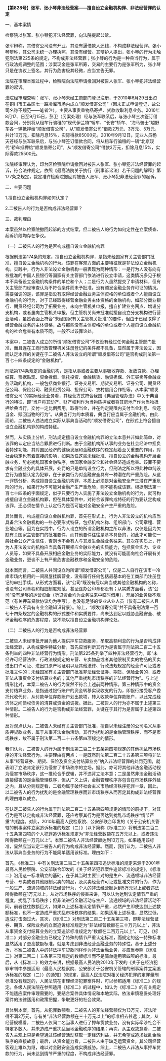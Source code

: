 **【第828号】张军、张小琴非法经营案——擅自设立金融机构罪、非法经营罪的认定**

一、基本案情

检察院以张军、张小琴犯非法经营罪，向法院提起公诉。

张军辩称，其借寄公司没有开业，其没有逼借款人还钱，不构成非法经营罪。张小琴辩称，其公司未统一办理执照，其没有经营。其辩护人提出，张小琴的行为未触犯刑法第225条的规定，不构成非法经营罪；张小琴的行为是一种典当行为，属于行政法规调整的范围；涉案现金是张军所筹，交易的主要行为是张军所为，张小琴只是在协议上签名，其行为危害极其轻微，应当宣告无罪。

法院在审理本案过程中，检察院向法院申请撤回对被告人张军、张小琴犯非法经营罪的起诉。

法院经审理查明：张军、张小琴未经工商部门登记注册，于2010年6月29日出资在铜川市王益区七一路冷库市场内成立“顺发借寄公司”（因未正式申请登记，故公司名称不规范——笔者注），主要从事贵重物品寄押、贷款收取利息业务。2010年8月17、日至9月15日，彭卫（另案处理）经与张军联系后，与张小琴三次签订借款合同，分别将从租车行骗租的“现代伊兰特”轿车、“长安”轿车、“海马骑士”越野车各一辆抵押给“顺发借寄公司”，从“顺发借寄公司”借款2万元、3万元、5万元，共计10万元，扣除月息15%，实际得款85000元。2010年9月12日，无业人员杨天苍经与张军联系后，与张小琴签订借款合同，将从租车行骗租的一辆“北京现代”轿车抵押给“顺发借寄公司”，从“顺发借寄公司”借款3万元，扣除月息15%，实际得款25500元。

法院经审理认为，印台区检察院申请撤回对被告人张军、张小琴犯非法经营罪的起诉，符合法律规定，依照《最高法院关于执行（刑事诉讼法）若干问题的解释》第177条之规定，裁定准许检察院撤回对被告人张军、张小琴犯非法经营罪的起诉。

二、主要问题

1.擅自设立金融机构罪如何认定？

2.二被告人的行为是否构成非法经营罪？

三、裁判理由

本案虽然以检察院撤回起诉的方式结案，但二被告人的行为如何定性在立案侦查、起诉阶段均存在争议。

（一）二被告人的行为是否构成擅自设立金融机构罪

根据刑法第174条的规定，擅自设立金融机构罪，是指未经国家有关主管部门批准，擅自设立金融机构的行为。该罪在客观方面的主要特征就是非法设立金融机构。实践中，行为人非法设立金融机构一般表现为两种情形：一是行为人没有向有权批准的中国人民银行等国家有关主管部门依法进行设立申请，这类情况多见于根本不具备设立金融机构条件的单位和个人；二是行为人虽然提交了申请材料，但有关主管部门经审查认为不符合条件而未予批准，没有颁发金融业务许可证的情况。需要强调的是，该罪是指没有取得经营金融业务主体资格的单位或者个人擅自设立金融机构的行为，对于已经取得经营金融业务主体资格的金融机构，如部分商业银行、期货经纪公司为了拓展业务，未向主管机关申报，擅自扩建业务网点、增设分支机构，或者虽向主管机关申报，但主管机关尚未批准就擅自设立分支机构进行营业活动，虽然表面上符合“未经国家有关主管机关批准”的要件，但由于已经取得了经营金融业务的主体资格，故与那些没有主体资格的单位或者个人擅自设立金融机构的社会危害有本质不同，一般不以该罪论处。

本案中，二被告人成立的所谓“顺发借寄公司”不仅没有经过任何金融主管部门批准，而且连在工商行政管理机关注册登记的条件都不具备，显然属于非法设立，因而认定本罪的关键在于二被告人非法设立的所谓“顺发借寄公司”是否构成刑法第一百七十四条规定的“金融机构”。

刑法第174条规定的金融机构，是指从事或者主要从事吸收存款、发放贷款、办理结算、票据贴现、资金拆借、信托投资、金融租赁、融资担保、外汇买卖等金融业务活动的机构，一般包括商业银行、证券交易所、期货交易所、证券公司、期货经纪公司、保险公司、融资租赁公司、担保公司、衣村信用合作社等。从本案“顺发借寄公司”的实际经营业务看，其经营方式符合我国《典当管理办法》中关于典当行的特征，即“当户将其动产、财产权利作为当物质押或者将其房地产作为当物抵押给典当行，交付一定比例费用，取得当金，并在约定期限内支付当金利息、偿还当金、赎回当物的行为”。从典当行为的本质看，典当行应当属于金融机构。由此而论，二被告人违法成立实际从事典当活动的“顺发借寄公司”，在形式上符合擅自设立金融机构罪的构成特征。

然而，从实质上分析，刑法规定擅自设立金融机构罪的立法本意并非如此简单，对该罪的认定应当结合罪质进行判断。由于金融机构所从事的业务在社会经济中担负着特殊功能，其对国民经济的健康发展和金融秩序的稳定起着至关重要的作用，对社会稳定也有着直接的影响，如果放任这些未经批准、擅自设立的金融机构开展金融业务，势必扰乱国家金融秩序，给国家金融安全和社会经济造成危害。该罪不要求有金融业务的具体开展，处罚的只是单纯设立行为，但刑法之所以将此种单纯设立行为直接认定为犯罪，在于该类行为对金融安全具有一种潜在的严重危险。从这一罪质分析，构成擅自设立金融机构罪，本质上必须是对金融安全产生潜在严重危险的行为，如果行为不可能对金融产生严重危险，则不能构成该罪。根据刑法第一百七十四条的字面规定，似乎只要行为人实施了非法设立金融机构的行为，就可构成擅自设立金融机构罪，但在具体案件中，对符合该罪构成特征的行为要认定构成该罪，还必须在情节上认定行为是否可能对金融安全产生严重的危险。

具体而言，构成擅自设立金融机构罪，首先在形式上，行为人非法设立的机构应当具备合法金融机构的一些必要形式特征，包括机构名称、组织部门、公司章程、营业地点等。因为在实践中，行为人设立的所谓金融机构之所以非法，仅仅是因为欠缺有关国家主管部门的批准要件，而其他要件往往是基本具备的，如此才可能使一般社会公众产生信任，否则也不会有人与其发生金融业务往来。其次在实质上，行为人非法设立的机构应当具备开展相应金融业务的实质能力，包括资金实力、专业人员等，如果不具备开展相应金融业务的实际能力，就没有可能面向社会开展有关金融业务，更谈不上有严重危害金融秩序和金融安全的危险。

就本案而言，二被告人共同设立昀所谓“顺发借寄公司”，仅是二人自行在该市一冷库市场内租用的一间房屋挂牌营业，没有履行任何包括最基本的在工商部门注册登记的审批手续。从形式方面看，该“公司”既没有冠以典当或其他金融机构的名称，也没有公司章程和相应制度规范，甚至连办公印章都没有；从实质方面看，该“公司”没有足够的运营资金（所贷资金均为业务往来中临时借用），开展的业务极不规范（有关押车贷款协议均为手写），也没有足够的专业从业人员（仅有二被告人且二被告人不具有专业金融知识背景）。综上，“顺发借寄公司”并不具备刑法第一百七十四条规定的金融机构的形式要件和实质要件，尚未达到足以威胁金融安全、破坏金融秩序的危害程度，故不能以擅自设立金融机构罪论处。

（二）二被告人的行为是否构成非法经营罪

二被告人未经审批开展为他人提供押车贷款服务，牟取高额利息的行为是否构成非法经营罪，从构成要件特征分析，首先应当判断其行为是否属于刑法第二百二十五条列举的四种非法经营行为情形。刑法第225条列举了四种非法经营行为，即“未经许可经营法律、行政法规规定的专营、专卖物品或者其他限制买卖的物品的买卖进出口许可证、进出口原产地证明以及其他法律、行政法规规定的经营许可证或者批准文件的；未经国家有关主管部门批准非法经营证券、期货、保险业务的，或者非法从事资金支付结算业务的；其他严重扰乱市场秩序的非法经营行为”。与上述情形比对，本案二被告人的行为显然不符合上述前两种情形。第三种情形中的资金支付结算业务，是指通过银行账户的资金转移实现收支的行为，即银行接受客户委托代收代付，从付款单位存款账户划出款项，转入收款单位存款账户，以此完成经济体之间债权债务的清算或资金的调拨。据此，二被告人的行为亦不属于上述第三种情形。二被告人的行为是否构成非法经营罪，关键在于其行为是否属于上述第四种情形。

反对观点认为，二被告人未经有关主管部门批准，擅自以未经注册的公司名义从事质押贷款业务，属于从事非法金融活动，其行为扰乱的是金融管理秩序，而不是市场秩序，故不属于刑法第二百二十五条第四项规定的情形。

我们认为，二被告人的行为属于刑法第二百二十五条第四项规定的其他扰乱市场秩序的非法经营行为。主要理由有两点：一是既然刑法第二百二十五条第三项将非法从事“经营证券、期货、保险及资金支付结算业务”纳入非法经营罪的处罚范围，就表明了立法肯定该行为侵害了市场秩序的立场，据此，亦可将其他非法金融活动视为侵害市场秩序，这一推论合乎逻辑，并不违背立法本意；二是虽然非法金融活动直接侵害的是金融管理秩序，但从广义上讲，金融管理秩序亦包含在市场秩序外延之内，且从分则规定看，二者均属于破坏社会主义市场经济秩序犯罪一章，因此，以二被告人的行为扰乱的是金融管理秩序而非市场秩序从而否定其构成非法经营罪的理由难以成立。

在认定二被告人的行为属于刑法第二百二十五条第四项规定的情形的前提下，对其行为是否认定构成非法经营罪，还应考察其行为是否达到扰乱市场秩序“情节严重”的程度。对此，2010年最高人民检察院、公安部联合印发的《关于公安机关管辖的刑事案件立案追诉标准的规定（二）》（以下简称《标准二》）将刑法第二百二十五条第四项的个人犯罪追诉标准规定为“非法经营数额在五万元以上，或者违法所得数额在一万元以上”。本案二被告人非法经营额达到13万元，如果适用该标准，显然应当认定二被告人的行为构成非法经营罪。然而，我们认为，二被告人非法从事典当业务的行为不能简单适用该标准。理由如下：

首先，《标准二》中有关刑法第二百二十五条第四项追诉标准的规定来源于2001年最高人民检察院、公安部联合印发的《关于经济犯罪案件追诉标准的规定》，《标准二》沿用这一标准确立的基础，在于其当时主要针对的是生产、流通领域非法经营专营、专卖或者其他限制买卖的物品，及买卖经营许可证或批准文件的行为，作为一般生产、流通领域的非法经营行为，个人的非法经营额达到5万元以上或者违法所得数额在1万元以上，从对市场秩序的侵害来讲，可以认为达到认定情节严重的程度，扰乱了市场秩序；但非法进行金融活动与生产、流通领域的非法经营活动不同，前者往往数额巨大，如果以上述标准认定情节严重，必然产生即使达到上述数额标准，也不一定造成严重扰乱市场秩序的结果，如果适用上述标准，显然过低，造成打击面过大。其次，《标准二》对刑法第二百二十五条第三项，即非法经营证券、期货、保险业务的立案追诉标准规定为“非法经营数额在三十万元以上”，非法从事资金支付结算业务的立案追诉标准规定为“数额在二百万元以上”。可见，《标准二》对部分金融业务已规定了特殊的情节严重认定标准，而规定的这一特殊标准显然适用了更高数额标准，就是考虑到非法经营金融业务的特殊性。基于上述分析，本案二被告人中的非法押车贷款同样作为非法金融业务，亦应当参照《标准二》对第二百二十五条第三项规定的数额标准而不是简单适用第四项的标准。最后，从《标准二》的效力来讲，根据最高人民法院2010年下发的《关于在经济犯罪审判中参照适用（最高人民检察院、公安部关于公安机关管辖的刑事案件立案追诉标准的规定（二））的通知》的规定，最高人民法院对相关经济犯罪的定罪量刑标准没有规定的，人民法院在审理经济犯罪案件时，可以参照适用《标准二》的规定。各级人民法院在参照适用《标准二》的过程中，如认为《标准二》的有关规定不能适应案件审理需要的，要结合案件具体情况和本地实际，依法审慎稳妥处理好案件的法律适用和政策把握，争取更好的社会效果。

具体到本案，首先，从犯罪数额看，二被告人的非法经营额仅为13万元，非法所得不满2万元，与有关“非法经营数额在三十万元以上”的标准相去甚远；其次，从经营规模看，二被告人仅同二名当事人进行了押车贷款业务，没有实际牵涉社会不特定多数人，并未造成严重扰乱当地金融秩序的结果；再次，从主观故意看，二被告入主观上只是希望通过该经营活动获取一定经济利益，并无希望或追求扰乱金融秩序的直接故意；最后，从资金能力看，二被告人由于缺乏运营资金，其公司经营客观上难以为继，难以对金融安全造成实质威胁。综上，二被告人非法从事押车贷款的行为，尚未达到情节严重的程度，不构成非法经营罪。